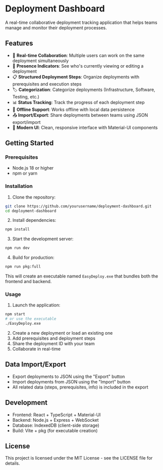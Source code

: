 # Deployment Dashboard

A real-time collaborative deployment tracking application that helps teams manage and monitor their deployment processes.

## Features

- 🔄 **Real-time Collaboration**: Multiple users can work on the same deployment simultaneously
- 👥 **Presence Indicators**: See who's currently viewing or editing a deployment
- 📋 **Structured Deployment Steps**: Organize deployments with prerequisites and execution steps
- 🏷️ **Categorization**: Categorize deployments (Infrastructure, Software, Testing, etc.)
- 📊 **Status Tracking**: Track the progress of each deployment step
- 💾 **Offline Support**: Works offline with local data persistence
- 📤 **Import/Export**: Share deployments between teams using JSON export/import
- 🎨 **Modern UI**: Clean, responsive interface with Material-UI components

## Getting Started

### Prerequisites

- Node.js 18 or higher
- npm or yarn

### Installation

1. Clone the repository:

```bash
git clone https://github.com/yourusername/deployment-dashboard.git
cd deployment-dashboard
```

2. Install dependencies:

```bash
npm install
```

3. Start the development server:

```bash
npm run dev
```

4. Build for production:

```bash
npm run pkg:full
```

This will create an executable named `EasyDeploy.exe` that bundles both the frontend and backend.

### Usage

1. Launch the application:

```bash
npm start
# or use the executable
./EasyDeploy.exe
```

2. Create a new deployment or load an existing one
3. Add prerequisites and deployment steps
4. Share the deployment ID with your team
5. Collaborate in real-time

## Data Import/Export

- Export deployments to JSON using the "Export" button
- Import deployments from JSON using the "Import" button
- All related data (steps, prerequisites, info) is included in the export

## Development

- Frontend: React + TypeScript + Material-UI
- Backend: Node.js + Express + WebSocket
- Database: IndexedDB (client-side storage)
- Build: Vite + pkg (for executable creation)

## License

This project is licensed under the MIT License - see the LICENSE file for details.
